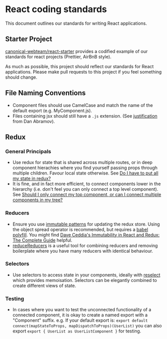 # React coding standards

This document outlines our standards for writing React applications.

## Starter Project

[canonical-webteam/react-starter](https://github.com/canonical-webteam/react-starter) provides a codified
example of our standards for react projects (Prettier, AirBnB style).

As much as possible, this project should reflect our standards for React applications. Please make pull requests
to this project if you feel something should change.

## File Naming Conventions

* Component files should use CamelCase and match the name of the default export (e.g. MyComponent.js).
* Files containing jsx should still have a `.js` extension. 
(See [justification](https://github.com/facebook/create-react-app/issues/87#issuecomment-234627904) from Dan Abramov).

## Redux

### General Principals
* Use redux for state that is shared across multiple routes, or in deep component hierachies where you find yourself passing props through multiple children. Favour local state otherwise. See [Do I have to put all my state in redux?](https://redux.js.org/faq/organizingstate#do-i-have-to-put-all-my-state-into-redux-should-i-ever-use-reacts-setstate)
* It is fine, and in fact more efficient, to connect components lower in the hierarchy (i.e. don't feel you can only connect a top level component). See [Should I only connect my top component, or can I connect multiple components in my tree?](https://redux.js.org/faq/reactredux#should-i-only-connect-my-top-component-or-can-i-connect-multiple-components-in-my-tree)

### Reducers
* Ensure you use [immutable patterns](https://redux.js.org/recipes/structuringreducers/immutableupdatepatterns) for updating the redux store. Using
the object spread operator is recommended, but requires a [babel polyfill](https://babeljs.io/docs/en/babel-plugin-transform-object-rest-spread.html). You might find [Dave Ceddia's Immutability in React and Redux: The Complete Guide](https://daveceddia.com/react-redux-immutability-guide/) helpful.
* [reduceReducers](https://github.com/redux-utilities/reduce-reducers) is a useful tool for combining reducers and removing boilerplate where you have many reducers with identical behaviour.

### Selectors
* Use selectors to access state in your components, ideally with [reselect](https://github.com/reduxjs/reselect) which provides memoisation. Selectors can be elegantly combined to create different views of state. 

### Testing
* In cases where you want to test the unconnected functionality of a connected component, it is okay to create a named export with a "Component" suffix. e.g. If your default export is: 
    ```export default connect(mapStateToProps, mapDispatchToProps)(UserList)```
    you can also export
    ```export { UserList as UserListComponent }``` for testing.
